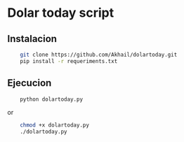 # Dolar today script
## Instalacion
```bash
    git clone https://github.com/Akhail/dolartoday.git
    pip install -r requeriments.txt
```
## Ejecucion
```bash
    python dolartoday.py
```
or

```bash
    chmod +x dolartoday.py
    ./dolartoday.py
```
